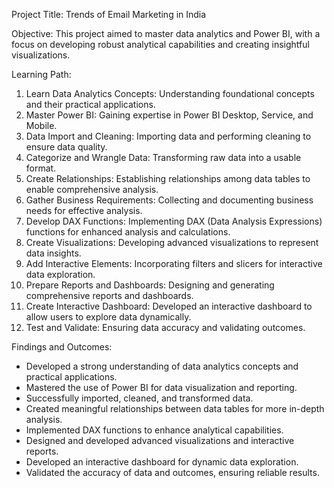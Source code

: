 Project Title: Trends of Email Marketing in India


Objective:
This project aimed to master data analytics and Power BI, with a focus on developing robust analytical capabilities and creating insightful visualizations.

Learning Path:
1. Learn Data Analytics Concepts: Understanding foundational concepts and their practical applications.
2. Master Power BI: Gaining expertise in Power BI Desktop, Service, and Mobile.
3. Data Import and Cleaning: Importing data and performing cleaning to ensure data quality.
4. Categorize and Wrangle Data: Transforming raw data into a usable format.
5. Create Relationships: Establishing relationships among data tables to enable comprehensive analysis.
6. Gather Business Requirements: Collecting and documenting business needs for effective analysis.
7. Develop DAX Functions: Implementing DAX (Data Analysis Expressions) functions for enhanced analysis and calculations.
8. Create Visualizations: Developing advanced visualizations to represent data insights.
9. Add Interactive Elements: Incorporating filters and slicers for interactive data exploration.
10. Prepare Reports and Dashboards: Designing and generating comprehensive reports and dashboards.
11. Create Interactive Dashboard: Developed an interactive dashboard to allow users to explore data dynamically.
12. Test and Validate: Ensuring data accuracy and validating outcomes.

Findings and Outcomes:
- Developed a strong understanding of data analytics concepts and practical applications.
- Mastered the use of Power BI for data visualization and reporting.
- Successfully imported, cleaned, and transformed data.
- Created meaningful relationships between data tables for more in-depth analysis.
- Implemented DAX functions to enhance analytical capabilities.
- Designed and developed advanced visualizations and interactive reports.
- Developed an interactive dashboard for dynamic data exploration.
- Validated the accuracy of data and outcomes, ensuring reliable results.
